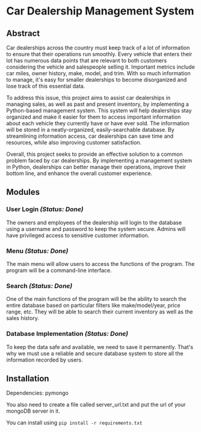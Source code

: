 # Car Dealership Management System

## Abstract
Car dealerships across the country must keep track of a lot of information to ensure that their operations run smoothly. Every vehicle that enters their lot has numerous data points that are relevant to both customers considering the vehicle and salespeople selling it. Important metrics include car miles, owner history, make, model, and trim. With so much information to manage, it's easy for smaller dealerships to become disorganized and lose track of this essential data.

To address this issue, this project aims to assist car dealerships in managing sales, as well as past and present inventory, by implementing a Python-based management system. This system will help dealerships stay organized and make it easier for them to access important information about each vehicle they currently have or have ever sold. The information will be stored in a neatly-organized, easily-searchable database. By streamlining information access, car dealerships can save time and resources, while also improving customer satisfaction.

Overall, this project seeks to provide an effective solution to a common problem faced by car dealerships. By implementing a management system in Python, dealerships can better manage their operations, improve their bottom line, and enhance the overall customer experience.

## Modules

### User Login *(Status: Done)*
The owners and employees of the dealership will login to the database using a username and password to keep the system secure. Admins will have privileged access to sensitive customer information. 

### Menu *(Status: Done)*
The main menu will allow users to access the functions of the program. The program will be a command-line interface.

### Search *(Status: Done)*
One of the main functions of the program will be the ability to search the entire database based on particular filters like make/model/year, price range, etc. They will be able to search their current inventory as well as the sales history.

### Database Implementation *(Status: Done)*
To keep the data safe and available, we need to save it permanently. That's why we must use a reliable and secure database system to store all the information recorded by users.


## Installation
Dependencies: pymongo

You also need to create a file called server_url.txt and put the url of your mongoDB server in it.

You can install using `pip install -r requirements.txt`

